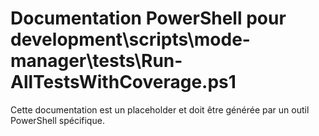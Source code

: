 # Documentation PowerShell pour development\scripts\mode-manager\tests\Run-AllTestsWithCoverage.ps1

Cette documentation est un placeholder et doit être générée par un outil PowerShell spécifique.
